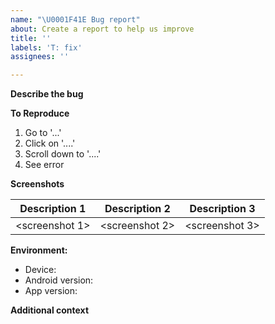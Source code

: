 ```yaml
---
name: "\U0001F41E Bug report"
about: Create a report to help us improve
title: ''
labels: 'T: fix'
assignees: ''

---
```


<!--
Thanks for taking the time to file an issue!
Please select the component label (C: abc) this bug is related to from the right.
-->

**Describe the bug**
<!-- A clear and concise description of what the bug is -->

**To Reproduce**
<!-- Steps to reproduce the behavior -->
1. Go to '...'
2. Click on '....'
3. Scroll down to '....'
4. See error


**Screenshots**
<!-- If applicable, add screenshots to help explain your problem -->

| Description 1  | Description 2  | Description 3  |
| :------------: | :------------: | :------------: |
| <screenshot 1> | <screenshot 2> | <screenshot 3> |


**Environment:**
<!-- Please complete the following information -->
- Device:  <!-- e.g. Samsung Galaxy S8+ -->
- Android version:  <!-- e.g. Android 8.0.0 -->
- App version: <!-- e.g. 1.0.2 -->


**Additional context**
<!-- Add any other context about the problem here -->

